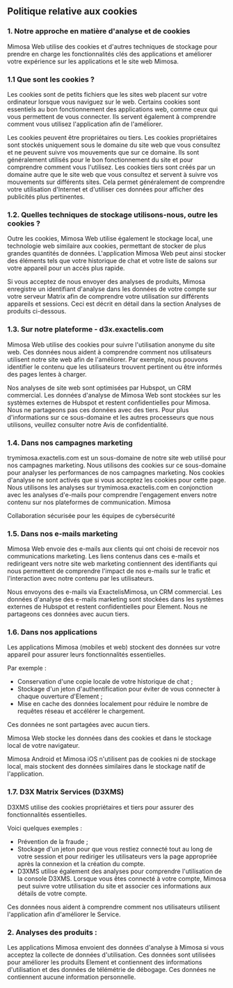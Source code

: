 <H2>Politique relative aux cookies</H2>

<h3>1. Notre approche en matière d'analyse et de cookies</h3>
Mimosa Web utilise des cookies et d'autres techniques de stockage pour prendre en charge les fonctionnalités clés des applications et améliorer votre expérience sur les applications et le site web Mimosa.

<h3>1.1 Que sont les cookies ?</h3>

Les cookies sont de petits fichiers que les sites web placent sur votre ordinateur lorsque vous naviguez sur le web. Certains cookies
sont essentiels au bon fonctionnement des applications web, comme ceux qui vous permettent de vous connecter. Ils servent également à comprendre comment vous utilisez l'application afin de l'améliorer.

Les cookies peuvent être propriétaires ou tiers. Les cookies propriétaires sont stockés uniquement sous le domaine
du site web que vous consultez et ne peuvent suivre vos mouvements que sur ce domaine.
Ils sont généralement utilisés pour le bon fonctionnement du site et pour comprendre comment vous l'utilisez.
Les cookies tiers sont créés par un domaine autre que le site web que vous consultez et servent à suivre vos mouvements sur différents sites. Cela permet généralement de comprendre votre utilisation d'Internet et d'utiliser ces données pour afficher des publicités plus pertinentes.

<h3>1.2. Quelles techniques de stockage utilisons-nous, outre les cookies ?</h3>

Outre les cookies, Mimosa Web utilise également le stockage local, une technologie web similaire aux cookies,
permettant de stocker de plus grandes quantités de données. L'application Mimosa Web peut ainsi stocker des éléments tels que votre historique de chat et votre liste de salons sur votre appareil pour un accès plus rapide.

Si vous acceptez de nous envoyer des analyses de produits, Mimosa enregistre un identifiant d'analyse dans les données de votre compte
sur votre serveur Matrix afin de comprendre votre utilisation sur différents appareils et sessions.
Ceci est décrit en détail dans la section Analyses de produits ci-dessous.

<h3>1.3. Sur notre plateforme - d3x.exactelis.com</h3>

Mimosa Web utilise des cookies pour suivre l'utilisation anonyme du site web.
Ces données nous aident à comprendre comment nos utilisateurs utilisent notre site web afin de l'améliorer.
Par exemple, nous pouvons identifier le contenu que les utilisateurs trouvent pertinent ou être informés des pages lentes à charger.

Nos analyses de site web sont optimisées par Hubspot, un CRM commercial. Les données d'analyse de Mimosa Web sont
stockées sur les systèmes externes de Hubspot et restent confidentielles pour Mimosa. Nous ne partageons pas ces données avec des tiers. Pour plus d'informations sur ce sous-domaine et les autres processeurs que nous utilisons, veuillez consulter notre Avis de confidentialité.

<h3>1.4. Dans nos campagnes marketing</h3>

trymimosa.exactelis.com est un sous-domaine de notre site web utilisé pour nos campagnes marketing.
Nous utilisons des cookies sur ce sous-domaine pour analyser les performances de nos campagnes marketing.
Nos cookies d'analyse ne sont activés que si vous acceptez les cookies pour cette page. Nous utilisons les analyses sur
trymimosa.exactelis.com en conjonction avec les analyses d'e-mails pour comprendre l'engagement envers notre contenu sur nos plateformes de communication.
Mimosa

Collaboration sécurisée pour les équipes de cybersécurité

<h3>1.5. Dans nos e-mails marketing</h3>

Mimosa Web envoie des e-mails aux clients qui ont choisi de recevoir nos communications marketing.
Les liens contenus dans ces e-mails et redirigeant vers notre site web marketing contiennent des identifiants qui nous permettent de comprendre l'impact de nos e-mails sur le trafic et l'interaction avec notre contenu par les utilisateurs.

Nous envoyons des e-mails via ExactelisMimosa, un CRM commercial. Les données d'analyse des e-mails marketing sont stockées dans les systèmes externes de Hubspot et restent confidentielles pour Element. Nous ne partageons ces données avec aucun tiers.

<h3>1.6. Dans nos applications</h3>

Les applications Mimosa (mobiles et web) stockent des données sur votre appareil pour assurer leurs fonctionnalités essentielles.

Par exemple :

   - Conservation d'une copie locale de votre historique de chat ;
   - Stockage d'un jeton d'authentification pour éviter de vous connecter à chaque ouverture d'Element ;
   - Mise en cache des données localement pour réduire le nombre de requêtes réseau et accélérer le chargement.

Ces données ne sont partagées avec aucun tiers.

Mimosa Web stocke les données dans des cookies et dans le stockage local de votre navigateur.

Mimosa Android et Mimosa iOS n'utilisent pas de cookies ni de stockage local, mais stockent des données similaires dans le stockage natif de l'application.

<h3>1.7. D3X Matrix Services (D3XMS)</h3>

D3XMS utilise des cookies propriétaires et tiers pour assurer des fonctionnalités essentielles. 

Voici quelques exemples :

   - Prévention de la fraude ;
   - Stockage d'un jeton pour que vous restiez connecté tout au long de votre session et pour rediriger les utilisateurs vers la page 
     appropriée après la connexion et la création du compte.
   - D3XMS utilise également des analyses pour comprendre l'utilisation de la console D3XMS. Lorsque vous êtes connecté à votre compte, Mimosa 
     peut suivre votre utilisation du site et associer ces informations aux détails de votre compte.

Ces données nous aident à comprendre comment nos utilisateurs utilisent l'application afin d'améliorer le Service.

<h3>2. Analyses des produits :</h3>
   
Les applications Mimosa envoient des données d'analyse à Mimosa si vous acceptez la collecte de données d'utilisation. Ces données sont utilisées pour améliorer les produits Element et contiennent des informations d'utilisation et des données de télémétrie de débogage. Ces données ne contiennent aucune information personnelle.
